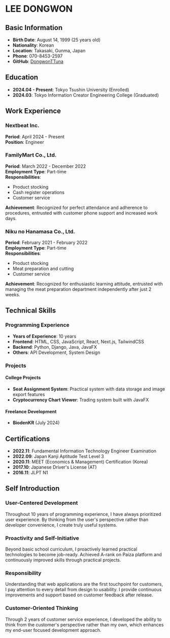 # LEE DONGWON

## Basic Information

- **Birth Date**: August 14, 1999 (25 years old)
- **Nationality**: Korean
- **Location**: Takasaki, Gunma, Japan
- **Phone**: 070-8453-2597
- **GitHub**: [DongwonTTuna](https://github.com/DongwonTTuna)

## Education

- **2024.04 - Present**: Tokyo Tsushin University (Enrolled)
- **2024.03**: Tokyo Information Creator Engineering College (Graduated)

## Work Experience

### Nextbeat Inc.

**Period**: April 2024 - Present  
**Position**: Engineer

### FamilyMart Co., Ltd.

**Period**: March 2022 - December 2022  
**Employment Type**: Part-time  
**Responsibilities**:

- Product stocking
- Cash register operations
- Customer service

**Achievement**: Recognized for perfect attendance and adherence to procedures, entrusted with customer phone support and increased work days.

### Niku no Hanamasa Co., Ltd.

**Period**: February 2021 - February 2022  
**Employment Type**: Part-time  
**Responsibilities**:

- Product stocking
- Meat preparation and cutting
- Customer service

**Achievement**: Recognized for enthusiastic learning attitude, entrusted with managing the meat preparation department independently after just 2 weeks.

## Technical Skills

### Programming Experience

- **Years of Experience**: 10 years
- **Frontend**: HTML, CSS, JavaScript, React, Next.js, TailwindCSS
- **Backend**: Python, Django, Java, JavaFX
- **Others**: API Development, System Design

### Projects

#### College Projects

- **Seat Assignment System**: Practical system with data storage and image export features
- **Cryptocurrency Chart Viewer**: Trading system built with JavaFX

#### Freelance Development

- **BiodenKR** (July 2024)

## Certifications

- **2022.11**: Fundamental Information Technology Engineer Examination
- **2022.09**: Japan Kanji Aptitude Test Level 3
- **2020.11**: MEET (Economics & Management) Certification (Korea)
- **2017.10**: Japanese Driver's License (AT)
- **2016.11**: JLPT N1

## Self Introduction

### User-Centered Development

Throughout 10 years of programming experience, I have always prioritized user experience. By thinking from the user's perspective rather than developer convenience, I create truly useful systems.

### Proactivity and Self-Initiative

Beyond basic school curriculum, I proactively learned practical technologies to become job-ready. Achieved A-rank on Paiza platform and continuously improved skills through practical projects.

### Responsibility

Understanding that web applications are the first touchpoint for customers, I pay attention to every detail from design to usability. I provide continuous improvements and support based on customer feedback after release.

### Customer-Oriented Thinking

Through 2 years of customer service experience, I developed the ability to think from the customer's perspective rather than my own, which enhances my end-user focused development approach.
